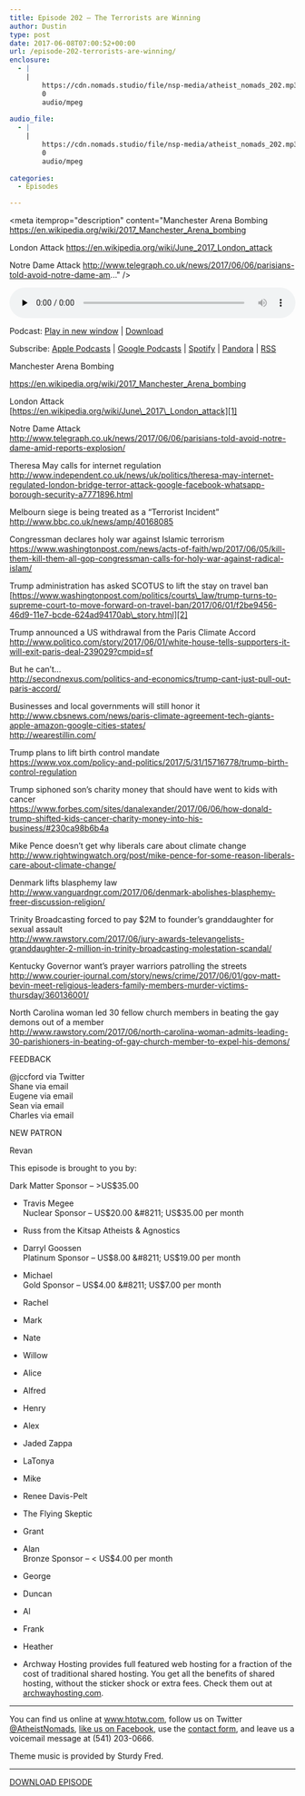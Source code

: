 ```yaml
---
title: ﻿Episode 202 – The Terrorists are Winning
author: Dustin
type: post
date: 2017-06-08T07:00:52+00:00
url: /﻿episode-202-terrorists-are-winning/
enclosure:
  - |
    |
        https://cdn.nomads.studio/file/nsp-media/atheist_nomads_202.mp3
        0
        audio/mpeg
        
audio_file:
  - |
    |
        https://cdn.nomads.studio/file/nsp-media/atheist_nomads_202.mp3
        0
        audio/mpeg
        
categories:
  - Episodes

---
```

<div itemscope itemtype="http://schema.org/AudioObject">
  <meta itemprop="name" content="﻿Episode 202 &#8211; The Terrorists are Winning" />
  
  <meta itemprop="uploadDate" content="2017-06-08T01:00:52-06:00" />
  
  <meta itemprop="encodingFormat" content="audio/mpeg" />
  
  <meta itemprop="description" content="Manchester Arena Bombing
https://en.wikipedia.org/wiki/2017_Manchester_Arena_bombing

London Attack
https://en.wikipedia.org/wiki/June_2017_London_attack

Notre Dame Attack
http://www.telegraph.co.uk/news/2017/06/06/parisians-told-avoid-notre-dame-am..." />
  
  <meta itemprop="contentUrl" content="https://dts.podtrac.com/redirect.mp3/cdn.nomads.studio/file/nsp-media/atheist_nomads_202.mp3" />
  </p> 
  
  <div class="powerpress_player" id="powerpress_player_8465">
    <audio class="wp-audio-shortcode" id="audio-1559-209" preload="none" style="width: 100%;" controls="controls"><source type="audio/mpeg" src="https://dts.podtrac.com/redirect.mp3/cdn.nomads.studio/file/nsp-media/atheist_nomads_202.mp3?_=209" /><a href="https://dts.podtrac.com/redirect.mp3/cdn.nomads.studio/file/nsp-media/atheist_nomads_202.mp3">https://dts.podtrac.com/redirect.mp3/cdn.nomads.studio/file/nsp-media/atheist_nomads_202.mp3</a></audio>
  </div>
</div>

<p class="powerpress_links powerpress_links_mp3">
  Podcast: <a href="https://dts.podtrac.com/redirect.mp3/cdn.nomads.studio/file/nsp-media/atheist_nomads_202.mp3" class="powerpress_link_pinw" target="_blank" title="Play in new window" onclick="return powerpress_pinw('https://htotw.com/?powerpress_pinw=1559-podcast');" rel="nofollow">Play in new window</a> | <a href="https://dts.podtrac.com/redirect.mp3/cdn.nomads.studio/file/nsp-media/atheist_nomads_202.mp3" class="powerpress_link_d" title="Download" rel="nofollow" download="atheist_nomads_202.mp3">Download</a>
</p>

<p class="powerpress_links powerpress_subscribe_links">
  Subscribe: <a href="https://podcasts.apple.com/us/podcast/humanists-take-on-the-world/id530050098?mt=2&ls=1" class="powerpress_link_subscribe powerpress_link_subscribe_itunes" target="_blank" title="Subscribe on Apple Podcasts" rel="nofollow">Apple Podcasts</a> | <a href="https://www.google.com/podcasts?feed=aHR0cDovL2F0aGVpc3Rub21hZHMubGlic3luLmNvbS9yc3M%3D" class="powerpress_link_subscribe powerpress_link_subscribe_googleplay" target="_blank" title="Subscribe on Google Podcasts" rel="nofollow">Google Podcasts</a> | <a href="https://open.spotify.com/show/3LzK2xZGike6Tc1GEMtMbr?si=LieN9SNuTpq96smuaUsH8A" class="powerpress_link_subscribe powerpress_link_subscribe_spotify" target="_blank" title="Subscribe on Spotify" rel="nofollow">Spotify</a> | <a href="https://www.pandora.com/podcast/atheist-nomads/PC:10122?corr=62071012&part=ug" class="powerpress_link_subscribe powerpress_link_subscribe_pandora" target="_blank" title="Subscribe on Pandora" rel="nofollow">Pandora</a> | <a href="https://htotw.com/feed/podcast/" class="powerpress_link_subscribe powerpress_link_subscribe_rss" target="_blank" title="Subscribe via RSS" rel="nofollow">RSS</a>
</p>

<center>
</center>Manchester Arena Bombing

  
<a href="https://en.wikipedia.org/wiki/2017_Manchester_Arena_bombing" target="_blank" rel="noopener noreferrer">https://en.wikipedia.org/wiki/2017_Manchester_Arena_bombing</a>

London Attack  
[https://en.wikipedia.org/wiki/June\_2017\_London_attack][1]

Notre Dame Attack  
<http://www.telegraph.co.uk/news/2017/06/06/parisians-told-avoid-notre-dame-amid-reports-explosion/>

Theresa May calls for internet regulation  
<http://www.independent.co.uk/news/uk/politics/theresa-may-internet-regulated-london-bridge-terror-attack-google-facebook-whatsapp-borough-security-a7771896.html>

Melbourn siege is being treated as a “Terrorist Incident”  
<http://www.bbc.co.uk/news/amp/40168085>

Congressman declares holy war against Islamic terrorism  
<https://www.washingtonpost.com/news/acts-of-faith/wp/2017/06/05/kill-them-kill-them-all-gop-congressman-calls-for-holy-war-against-radical-islam/>

Trump administration has asked SCOTUS to lift the stay on travel ban  
[https://www.washingtonpost.com/politics/courts\_law/trump-turns-to-supreme-court-to-move-forward-on-travel-ban/2017/06/01/f2be9456-46d9-11e7-bcde-624ad94170ab\_story.html][2]

Trump announced a US withdrawal from the Paris Climate Accord  
<http://www.politico.com/story/2017/06/01/white-house-tells-supporters-it-will-exit-paris-deal-239029?cmpid=sf>

But he can’t…  
<http://secondnexus.com/politics-and-economics/trump-cant-just-pull-out-paris-accord/>

Businesses and local governments will still honor it  
<http://www.cbsnews.com/news/paris-climate-agreement-tech-giants-apple-amazon-google-cities-states/>  
<http://wearestillin.com/>

Trump plans to lift birth control mandate  
<https://www.vox.com/policy-and-politics/2017/5/31/15716778/trump-birth-control-regulation>

Trump siphoned son&#8217;s charity money that should have went to kids with cancer  
<https://www.forbes.com/sites/danalexander/2017/06/06/how-donald-trump-shifted-kids-cancer-charity-money-into-his-business/#230ca98b6b4a>

Mike Pence doesn’t get why liberals care about climate change  
<http://www.rightwingwatch.org/post/mike-pence-for-some-reason-liberals-care-about-climate-change/>

Denmark lifts blasphemy law  
<http://www.vanguardngr.com/2017/06/denmark-abolishes-blasphemy-freer-discussion-religion/>

Trinity Broadcasting forced to pay $2M to founder&#8217;s granddaughter for sexual assault  
<http://www.rawstory.com/2017/06/jury-awards-televangelists-granddaughter-2-million-in-trinity-broadcasting-molestation-scandal/>

Kentucky Governor want’s prayer warriors patrolling the streets  
<http://www.courier-journal.com/story/news/crime/2017/06/01/gov-matt-bevin-meet-religious-leaders-family-members-murder-victims-thursday/360136001/>

North Carolina woman led 30 fellow church members in beating the gay demons out of a member  
<http://www.rawstory.com/2017/06/north-carolina-woman-admits-leading-30-parishioners-in-beating-of-gay-church-member-to-expel-his-demons/>

FEEDBACK

@jccford via Twitter  
Shane via email  
Eugene via email  
Sean via email  
Charles via email

NEW PATRON

Revan

This episode is brought to you by:

Dark Matter Sponsor &#8211; >US$35.00  
* Travis Megee  
Nuclear Sponsor &#8211; US$20.00 &#8211; US$35.00 per month  
* Russ from the Kitsap Atheists & Agnostics  
* Darryl Goossen  
Platinum Sponsor &#8211; US$8.00 &#8211; US$19.00 per month  
* Michael  
Gold Sponsor &#8211; US$4.00 &#8211; US$7.00 per month  
* Rachel  
* Mark  
* Nate  
* Willow  
* Alice  
* Alfred  
* Henry  
* Alex  
* Jaded Zappa  
* LaTonya  
* Mike  
* Renee Davis-Pelt  
* The Flying Skeptic  
* Grant  
* Alan  
Bronze Sponsor &#8211; < US$4.00 per month  
* George  
* Duncan  
* Al  
* Frank  
* Heather

* Archway Hosting provides full featured web hosting for a fraction of the cost of traditional shared hosting. You get all the benefits of shared hosting, without the sticker shock or extra fees. Check them out at <a href="http://archwayhosting.com/" target="_blank" rel="noopener noreferrer">archwayhosting.com</a>.

<hr width="500" />

You can find us online at <a href="https://www.htotw.com/" target="_blank" rel="noopener noreferrer">www.htotw.com</a>, follow us on Twitter <a href="https://htotw.com/twitter" target="_blank" rel="noopener noreferrer">@AtheistNomads</a>, <a href="https://htotw.com/facebook" target="_blank" rel="noopener noreferrer">like us on Facebook</a>, use the [contact form](https://htotw.com/contact), and leave us a voicemail message at (541) 203-0666.

Theme music is provided by Sturdy Fred.

<hr width="”500”" />

[DOWNLOAD EPISODE][3]

 [1]: https://en.wikipedia.org/wiki/June_2017_London_attack
 [2]: https://www.washingtonpost.com/politics/courts_law/trump-turns-to-supreme-court-to-move-forward-on-travel-ban/2017/06/01/f2be9456-46d9-11e7-bcde-624ad94170ab_story.html
 [3]: https://dts.podtrac.com/redirect.mp3/cdn.nomads.studio/file/nsp-media/atheist_nomads_202.mp3